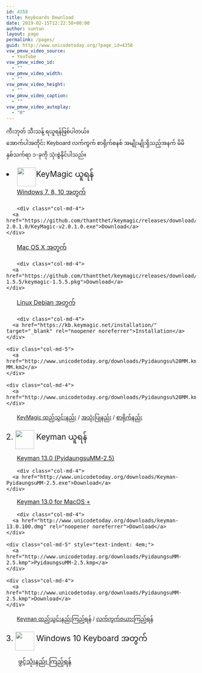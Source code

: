 ```yaml
---
id: 4358
title: Keyboards Download
date: 2019-02-15T12:22:58+00:00
author: suntun
layout: page
permalink: /pages/
guid: http://www.unicodetoday.org/?page_id=4358
vsw_pmvw_video_source:
  - YouTube
vsw_pmvw_video_id:
  - ""
vsw_pmvw_video_width:
  - ""
vsw_pmvw_video_height:
  - ""
vsw_pmvw_video_caption:
  - ""
vsw_pmvw_video_autoplay:
  - "0"
---
```

ကီးဘုတ် သီးသန့် ရယူရန်ဖြစ်ပါတယ်။  
အောက်ပါအတိုင်း Keyboard လက်ကွက် စာရိုက်စနစ် အမျိုးမျိုးရှိသည့်အနက်&nbsp;မိမိနှစ်သက်ရာ ၁-ခုကို သုံးစွဲနိုင်ပါသည်။

<li style="font-size: 1.5em;">
  <img loading="lazy" class="alignnone size-full wp-image-5049" src="http://localhost/wordpress/wp-content/uploads/2019/02/keymagic-images.png" alt="" width="50" height="50" align="middle" srcset="http://localhost/wordpress/wp-content/uploads/2019/02/keymagic-images.png 225w, http://localhost/wordpress/wp-content/uploads/2019/02/keymagic-images-150x150.png 150w" sizes="(max-width: 50px) 100vw, 50px" />KeyMagic ယူရန်
</li>

<div style="text-indent: 2em;">
  <div class="row" style="font-size: 16px;">
    <div class="col-md-5">
      <a href="https://github.com/thantthet/keymagic/releases/download/windows-2.0.1.0/KeyMagic-v2.0.1.0.exe">Windows 7, 8, 10 အတွက်</a>
    </div>
    
    <div class="col-md-4">
      <a href="https://github.com/thantthet/keymagic/releases/download/windows-2.0.1.0/KeyMagic-v2.0.1.0.exe">Download</a>
    </div>
  </div>
  
  <div class="row" style="font-size: 16px;">
    <div class="col-md-5">
      <a href="https://github.com/thantthet/keymagic/releases/download/macos-1.5.5/keymagic-1.5.5.pkg">Mac OS X အတွက်</a>
    </div>
    
    <div class="col-md-4">
      <a href="https://github.com/thantthet/keymagic/releases/download/macos-1.5.5/keymagic-1.5.5.pkg">Download</a>
    </div>
  </div>
  
  <div class="row" style="font-size: 16px;">
    <div class="col-md-5">
      <a href="https://kb.keymagic.net/installation/" target="_blank" rel="noopener noreferrer">Linux Debian အတွက်</a>
    </div>
    
    <div class="col-md-4">
      <a href="https://kb.keymagic.net/installation/" target="_blank" rel="noopener noreferrer">Installation</a>
    </div>
    
    <div class="col-md-5">
      <a href="http://www.unicodetoday.org/downloads/Pyidaungsu%20MM.km2">Pyidaungsu MM.km2</a>
    </div>
    
    <div class="col-md-4">
      <a href="http://www.unicodetoday.org/downloads/Pyidaungsu%20MM.km2">Download</a>
    </div>
  </div>
  
  <p>
    <a href="http://localhost/wordpress/?p=1517" target="_blank" rel="noopener noreferrer">KeyMagic ထည့်သွင်းနည်း</a> / <a href="http://localhost/wordpress/?p=4776" target="_blank" rel="noopener noreferrer">အသုံးပြုနည်း</a> / <a href="http://localhost/wordpress/?p=4784" target="_blank" rel="noopener noreferrer">စာရိုက်နည်း</a>
  </p>
</div>

<ol start="2">
  <li style="font-size: 1.5em;">
    <img loading="lazy" class="alignnone wp-image-5050" src="http://localhost/wordpress/wp-content/uploads/2019/02/keyman-image.png" alt="" width="50" height="50" align="middle" srcset="http://localhost/wordpress/wp-content/uploads/2019/02/keyman-image.png 225w, http://localhost/wordpress/wp-content/uploads/2019/02/keyman-image-150x150.png 150w" sizes="(max-width: 50px) 100vw, 50px" />&nbsp;Keyman ယူရန်
  </li>
</ol>

<div style="text-indent: 2em;">
  <div class="row" style="font-size: 16px;">
    <div class="col-md-5">
      <a href="http://www.unicodetoday.org/downloads/Keyman-PyidaungsuMM-2.5.exe">Keyman 13.0 (PyidaungsuMM-2.5)</a>
    </div>
    
    <div class="col-md-4">
      <a href="http://www.unicodetoday.org/downloads/Keyman-PyidaungsuMM-2.5.exe">Download</a>
    </div>
  </div>
  
  <div class="row" style="font-size: 16px;">
    <div class="col-md-5">
      <a href="http://www.unicodetoday.org/downloads/keyman-13.0.100.dmg" rel="noopener noreferrer">Keyman 13.0 for MacOS +</a>
    </div>
    
    <div class="col-md-4">
      <a href="http://www.unicodetoday.org/downloads/keyman-13.0.100.dmg" rel="noopener noreferrer">Download</a>
    </div>
    
    <div class="col-md-5" style="text-indent: 4em;">
      <a href="http://www.unicodetoday.org/downloads/PyidaungsuMM-2.5.kmp">PyidaungsuMM-2.5.kmp</a>
    </div>
    
    <div class="col-md-4">
      <a href="http://www.unicodetoday.org/downloads/PyidaungsuMM-2.5.kmp">Download</a>
    </div>
  </div>
  
  <p>
    <a href="http://localhost/wordpress/?p=5008" target="_blank" rel="noopener noreferrer">Keyman ထည့်သွင်းနည်းကြည့်ရန်</a> / <a href="http://localhost/wordpress/downloads/kblayout.htm" target="_blank" rel="noopener noreferrer">လက်ကွက်ဇယားကြည့်ရန်</a>
  </p>
</div>

<ol start="3">
  <li style="font-size: 1.5em;">
    <img loading="lazy" class="alignnone size-full wp-image-5053" src="http://localhost/wordpress/wp-content/uploads/2019/02/win10-1.png" alt="" width="50" height="50" align="middle" />&nbsp;Windows 10 Keyboard အတွက်
  </li>
</ol>

<div style="text-indent: 2em; font-size: 16px;">
  <a href="http://localhost/wordpress/?p=3501" target="_blank" rel="noopener noreferrer">ဖွင့်သုံးနည်း ကြည့်ရန်</a>
</div>
